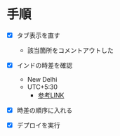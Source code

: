 # 手順

* [X] タブ表示を直す
  * 該当箇所をコメントアウトした

* [X] インドの時差を確認
  * New Delhi
  * UTC+5:30
    * [参考LINK](https://www.time-j.net/WorldTime/Location/Asia/Delhi)

* [X] 時差の順序に入れる

* [X] デプロイを実行